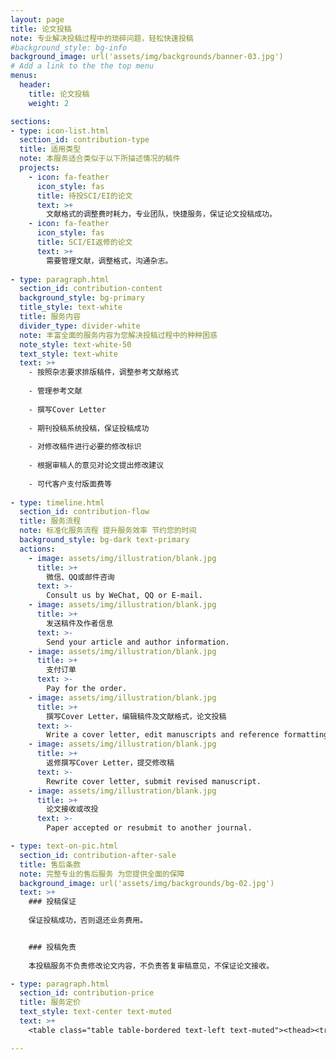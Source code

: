 ```yaml
---
layout: page
title: 论文投稿
note: 专业解决投稿过程中的琐碎问题，轻松快速投稿
#background_style: bg-info
background_image: url('assets/img/backgrounds/banner-03.jpg')
# Add a link to the the top menu
menus:
  header:
    title: 论文投稿
    weight: 2

sections:
- type: icon-list.html
  section_id: contribution-type
  title: 适用类型
  note: 本服务适合类似于以下所描述情况的稿件
  projects:
    - icon: fa-feather
      icon_style: fas
      title: 待投SCI/EI的论文
      text: >+
        文献格式的调整费时耗力，专业团队，快捷服务，保证论文投稿成功。
    - icon: fa-feather
      icon_style: fas
      title: SCI/EI返修的论文
      text: >+
        ​需要管理文献，调整格式，沟通杂志。
        
- type: paragraph.html
  section_id: contribution-content
  background_style: bg-primary
  title_style: text-white
  title: 服务内容
  divider_type: divider-white
  note: 丰富全面的服务内容为您解决投稿过程中的种种困惑
  note_style: text-white-50
  text_style: text-white
  text: >+
    - 按照杂志要求排版稿件，调整参考文献格式
    
    - 管理参考文献
    
    - 撰写Cover Letter
    
    - 期刊投稿系统投稿，保证投稿成功
    
    - 对修改稿件进行必要的修改标识
    
    - 根据审稿人的意见对论文提出修改建议
    
    - 可代客户支付版面费等
    
- type: timeline.html
  section_id: contribution-flow
  title: 服务流程
  note: 标准化服务流程 提升服务效率 节约您的时间
  background_style: bg-dark text-primary
  actions:
    - image: assets/img/illustration/blank.jpg
      title: >+
        微信、QQ或邮件咨询
      text: >-
        Consult us by WeChat, QQ or E-mail.
    - image: assets/img/illustration/blank.jpg
      title: >+
        发送稿件及作者信息
      text: >-
        Send your article and author information.
    - image: assets/img/illustration/blank.jpg
      title: >+
        支付订单
      text: >-
        Pay for the order.
    - image: assets/img/illustration/blank.jpg
      title: >+
        撰写Cover Letter，编辑稿件及文献格式，论文投稿
      text: >-
        Write a cover letter, edit manuscripts and reference formatting, and submit a paper for publication.
    - image: assets/img/illustration/blank.jpg
      title: >+
        返修撰写Cover Letter，提交修改稿
      text: >-
        Rewrite cover letter, submit revised manuscript.
    - image: assets/img/illustration/blank.jpg
      title: >+
        论文接收或改投
      text: >-
        Paper accepted or resubmit to another journal.

- type: text-on-pic.html
  section_id: contribution-after-sale
  title: 售后条款
  note: 完整专业的售后服务 为您提供全面的保障
  background_image: url('assets/img/backgrounds/bg-02.jpg')
  text: >+
    ### 投稿保证
    
    保证投稿成功，否则退还业务费用。


    ### 投稿免责
    
    本投稿服务不负责修改论文内容，不负责答复审稿意见，不保证论文接收。

- type: paragraph.html
  section_id: contribution-price
  title: 服务定价
  text_style: text-center text-muted
  text: >+    
    <table class="table table-bordered text-left text-muted"><thead><tr><th>服务类型</th><th>非会员价</th><th>会员价</th></tr></thead><tbody><tr><th>SCI投稿</th><td>980元/篇</td><td>880元/篇</td></tr><tr><th>EI投稿</th><td>1180元/篇</td><td>1080元/篇</td></tr><tr><th>期刊改投</th><td>680元/次</td><td>680元/次</td></tr></tbody></table>

---
```

